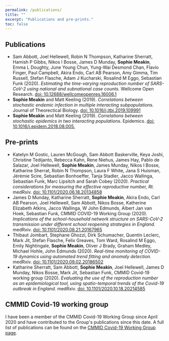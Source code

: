 ```yaml
---
permalink: /publications/
title: ""
excerpt: "Publications and pre-prints."
toc: false
---
```


## Publications

* Sam Abbott, Joel Hellewell, Robin N Thompson, Katharine Sherratt, Hamish P Gibbs, Nikos I Bosse, James D Munday, **Sophie Meakin**, Emma L Doughty, June Young Chun, Yung-Wai Desmond Chan, Flavio Finger, Paul Campbell, Akira Endo, Carl AB Pearson, Amy Gimma, Tim Russell, Stefan Flasche, Adam J Kucharski, Rosalind M Eggo, Sebastian Funk (2020). _Estimating the time-varying reproduction number of SARS-CoV-2 using national and subnational case counts._ Wellcome Open Research. [doi: 10.12688/wellcomeopenres.16006.1](https://doi.org/10.12688/wellcomeopenres.16006.1)
* **Sophie Meakin** and Matt Keeling (2019). _Correlations between stochastic endemic infection in multiple interacting subpopulations._ Journal of Theorectical Biology. [doi: 10.1016/j.jtbi.2019.109991](https://doi.org/10.1016/j.jtbi.2019.109991)
* **Sophie Meakin** and Matt Keeling (2019). _Correlations between stochastic epidemics in two interacting populations._ Epidemics. [doi: 10.1016/j.epidem.2018.08.005.](https://doi.org/10.1016/j.epidem.2018.08.005.)


## Pre-prints

* Katelyn M Gostic, Lauren McGough, Sam Abbott Baskerville, Keya Joshi, Christine Tedijanto, Rebecca Kahn, Rene Niehus, James Hay, Pablo de Salazar, Joel Hellewell, **Sophie Meakin**, James Munday, Nikos I Bosse, Katharine Sherrat, Robin N Thompson, Laura F White, Jana S Huisman, Jérémie Scire, Sebastian Bonhoeffer, Tanja Stadler, Jacco Wallinga, Sebastian Funk, Marc Lipsitch and Sarah Cobey (2020). _Practical considerations for measuring the effective reproductive number, Rt._ medRxiv. [doi: 10.1101/2020.06.18.20134858](https://doi.org/10.1101/2020.06.18.20134858)
* James D Munday, Katharine Sherratt, **Sophie Meakin**, Akira Endo, Carl AB Pearson, Joel Hellewell, Sam Abbott, Nikos Bosse, Katherine Elizabeth Atkins, Jacco Wallinga, W John Edmunds, Albert Jan van Hoek, Sebastian Funk, CMMID COVID-19 Working Group (2020). _Implications of the school-household network structure on SARS-CoV-2 transmission under different school reopening strategies in England._ medRxiv. [doi: 10.1101/2020.08.21.20167965](https://doi.org/10.1101/2020.08.21.20167965)
* Thibaut Jombart, Stephane Ghozzi, Dirk Schumacher, Quentin Leclerc, Mark Jit, Stefan Flasche, Felix Greaves, Tom Ward, Rosalind M Eggo, Emily Nightingale, **Sophie Meakin**, Oliver J Brady, Graham Medley, Michael Hohle, John Edmunds (2020). _Real-time monitoring of COVID-19 dynamics using automated trend fitting and anomaly detection._ medRxiv. [doi: 10.1101/2020.09.02.20186502](https://doi.org/10.1101/2020.09.02.20186502)
* Katharine Sherratt, Sam Abbott, **Sophie Meakin**, Joel Hellewell, James D Munday, Nikos Bosse, Mark Jit, Sebastian Funk, CMMID Covid-19 working group (2020). _Evaluating the use of the reproduction number as an epidemiological tool, using spatio-temporal trends of the Covid-19 outbreak in England._ medRxiv. [doi: 10.1101/2020.10.18.20214585](https://doi.org/10.1101/2020.10.18.20214585)


## CMMID Covid-19 working group

I have been a member of the CMMID Covid-19 Working Group since April 2020 and have contributed to the Group's publications since this date. A full list of publications can be found on the [CMMID Covid-19 Working Group page](https://cmmid.github.io/topics/covid19/).

